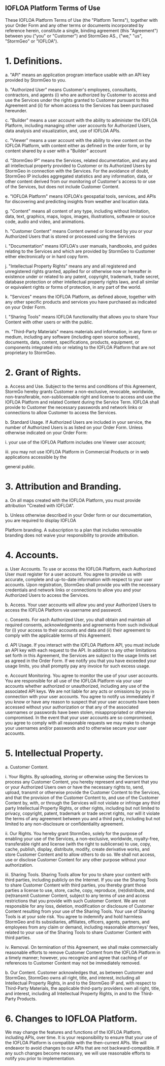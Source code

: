 ## IOFLOA Platform Terms of Use

These IOFLOA Platform Terms of Use (the &quot;Platform Terms&quot;), together with your Order Form and any other terms or documents incorporated by reference herein, constitute a single, binding agreement (this &quot;Agreement&quot;) between you (&quot;you&quot; or &quot;Customer&quot;) and StormGeo AS., (&quot;we,&quot; &quot;us&quot;, &quot;StormGeo&quot; or &quot;IOFLOA&quot;).

# 1. Definitions.

a. &quot;API&quot; means an application program interface usable with an API key provided by StormGeo to you.

b. &quot;Authorized User&quot; means Customer&#39;s employees, consultants, contractors, and agents (i) who are authorized by Customer to access and use the Services under the rights granted to Customer pursuant to this Agreement and (ii) for whom access to the Services has been purchased hereunder.

c. &quot;Builder&quot; means a user account with the ability to administer the IOFLOA Platform, including managing other user accounts for Authorized Users, data analysis and visualization, and, use of IOFLOA APIs.

c. &quot;Viewer&quot; means a user account with the ability to view content on the IOFLOA Platform, with content either as defined in the order form, or by content shared by a user with a &quot;Builder&quot; account

d. &quot;StormGeo IP&quot; means the Services, related documentation, and any and all intellectual property provided to Customer or its Authorized Users by StormGeo in connection with the Services. For the avoidance of doubt, StormGeo IP includes aggregated statistics and any information, data, or other content derived from our monitoring of Customer&#39;s access to or use of the Services, but does not include Customer Content.

e. &quot;IOFLOA Platform&quot; means IOFLOA&#39;s geospatial tools, services, and APIs for discovering and predicting insights from weather and location data.

g. &quot;Content&quot; means all content of any type, including without limitation, data, text, graphics, maps, logos, images, illustrations, software or source code, audio and video, and animations.

h. &quot;Customer Content&quot; means Content owned or licensed by you or your Authorized Users that is stored or processed using the Services

i. &quot;Documentation&quot; means IOFLOA&#39;s user manuals, handbooks, and guides relating to the Services and which are provided by StormGeo to Customer either electronically or in hard copy form.

j. &quot;Intellectual Property Rights&quot; means any and all registered and unregistered rights granted, applied for or otherwise now or hereafter in existence under or related to any patent, copyright, trademark, trade secret, database protection or other intellectual property rights laws, and all similar or equivalent rights or forms of protection, in any part of the world.

k. &quot;Services&quot; means the IOFLOA Platform, as defined above, together with any other specific products and services you have purchased as indicated on your Order Form.

l. &quot;Sharing Tools&quot; means IOFLOA functionality that allows you to share Your Content with other users or with the public.

m. &quot;Third-Party Materials&quot; means materials and information, in any form or medium, including any software (including open source software), documents, data, content, specifications, products, equipment, or components integrated into or relating to the IOFLOA Platform that are not proprietary to StormGeo.

# 2. Grant of Rights.

a. Access and Use. Subject to the terms and conditions of this Agreement, StormGo  hereby grants Customer a non-exclusive, revocable, worldwide, non-transferable, non-sublicensable right and license to access and use  the IOFLOA Platform and related Content during the Service Term. IOFLOA shall provide to Customer the necessary passwords and network links or connections to allow Customer to access the Services.

b. Standard Usage. If Authorized Users are included in your service, the number of Authorized Users is as listed on your Order Form. Unless otherwise indicated on your Order Form:

i. your use of the IOFLOA Platform includes one Viewer user account;

iii. you may not use IOFLOA Platform in Commercial Products or in web applications accessible by the

general public.

# 3. Attribution and Branding.

a. On all maps created with the IOFLOA Platform, you must provide attribution &quot;Created with IOFLOA&quot;.

b. Unless otherwise described in your Order form or our documentation, you are required to display IOFLOA

Platform branding. A subscription to a plan that includes removable branding does not waive your responsibility to provide attribution.

# 4. Accounts.

a. User Accounts. To use or access the IOFLOA Platform, each Authorized User must register for a user account. You agree to provide us with accurate, complete and up-to-date information with respect to your user accounts. Upon registration, StormGeo shall provide you with the necessary credentials and network links or connections to allow you and your Authorized Users to access the Services.

b. Access. Your user accounts will allow you and your Authorized Users to access the IOFLOA Platform via username and password.

c. Consents. For each Authorized User, you shall obtain and maintain all required consents, acknowledgments and agreements from such individual for (i) your access to their accounts and data and (ii) their agreement to comply with the applicable terms of this Agreement.

d. API Usage. If you interact with the IOFLOA Platform API, you must include an API key with each request to the API. In addition to any other limitations set forth in this Agreement, the Services are subject to the usage limits set as agreed in the Order Form. If we notify you that you have exceeded your usage limits, you shall promptly pay any invoice for such excess usage.

e. Account Monitoring. You agree to monitor the use of your user accounts. You are responsible for all use of the IOFLOA Platform via your user accounts whether authorized or unauthorized, including any use of the associated API keys. We are not liable for any acts or omissions by you in connection with your user accounts. You agree to notify us immediately if you know or have any reason to suspect that your user accounts have been accessed without your authorization or that any of the associated usernames or passwords have been stolen, misappropriated or otherwise compromised. In the event that your user accounts are so compromised, you agree to comply with all reasonable requests we may make to change your usernames and/or passwords and to otherwise secure your user accounts.

# 5. Intellectual Property.

a. Customer Content.

i. Your Rights. By uploading, storing or otherwise using the Services to process any Customer Content, you hereby represent and warrant that you or your Authorized Users own or have the necessary rights to, send, upload, transmit or otherwise provide the Customer Content to the Services, and that the provision of the Customer Content to, and use of the Customer Content by, with, or through the Services will not violate or infringe any third party Intellectual Property Rights, or other rights, including but not limited to privacy, copyright, patent, trademark or trade secret rights, nor will it violate the terms of any agreement between you and a third party, including but not limited to any non-disclosure or confidentiality agreement.

ii. Our Rights. You hereby grant StormGeo, solely for the purpose of enabling your use of the Services, a non-exclusive, worldwide, royalty-free, transferable right and license (with the right to sublicense) to use, copy, cache, publish, display, distribute, modify, create derivative works, and store Customer Content and to allow others to do so. We shall not access, use or disclose Customer Content for any other purpose without your authorization.

iii. Sharing Tools. Sharing Tools allow for you to share your content with third parties, including publicly on the Internet. If you use the Sharing Tools to share Customer Content with third parties, you thereby grant those parties a license to use, store, cache, copy, reproduce, (re)distribute, and (re)transmit Customer Content, subject to any terms of use and access restrictions that you provide with such Customer Content. We are not responsible for any loss, deletion, modification or disclosure of Customer Content resulting from your use of the Sharing Tools. Your use of Sharing Tools is at your sole risk. You agree to indemnify and hold harmless StormGeo and its subsidiaries, affiliates, officers, agents, partners, and employees from any claim or demand, including reasonable attorneys&#39; fees, related to your use of the Sharing Tools to share Customer Content with third parties.

iv. Removal. On termination of this Agreement, we shall make commercially reasonable efforts to remove Customer Content from the IOFLOA Platform in a timely manner; however, you recognize and agree that caching of or references to Customer Content may not be immediately removed.

b. Our Content. Customer acknowledges that, as between Customer and StormGeo, StormGeo owns all right, title, and interest, including all Intellectual Property Rights, in and to the StormGeo IP and, with respect to Third-Party Materials, the applicable third-party providers own all right, title, and interest, including all Intellectual Property Rights, in and to the Third-Party Products.

# 6. Changes to IOFLOA Platform.

We may change the features and functions of the IOFLOA Platform, including APIs, over time. It is your responsibility to ensure that your use of the IOFLOA Platform is compatible with the then-current APIs. We will endeavor to avoid changes to our APIs that are not backward-compatible. If any such changes become necessary, we will use reasonable efforts to notify you prior to implementation.
